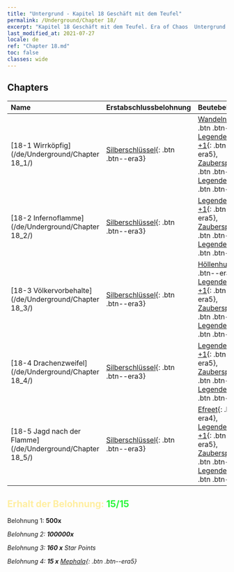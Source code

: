 ```yaml
---
title: "Untergrund - Kapitel 18 Geschäft mit dem Teufel"
permalink: /Underground/Chapter 18/
excerpt: "Kapitel 18 Geschäft mit dem Teufel. Era of Chaos  Untergrund - Kapitel 18. Geschäft mit dem Teufel"
last_modified_at: 2021-07-27
locale: de
ref: "Chapter 18.md"
toc: false
classes: wide
---
```


## Chapters

  | Name |  Erstabschlussbelohnung | Beutebelohnung |
  |:------------|:------------|:------------| 
  | [18-1 Wirrköpfig](/de/Underground/Chapter 18_1/) | [Silberschlüssel](/ItemsDE/con_693/){: .btn .btn--era3} | [Wandelnde Tote](/ItemsDE/unt_209/){: .btn .btn--era3}, [Legendenzertifikat +1](/ItemsDE/mat_74/){: .btn .btn--era5}, [Zauberspruchrollen](/ItemsDE/con_694/){: .btn .btn--era3}, [Legendenzertifikat](/ItemsDE/mat_67/){: .btn .btn--era5} |
  | [18-2 Infernoflamme](/de/Underground/Chapter 18_2/) | [Silberschlüssel](/ItemsDE/con_693/){: .btn .btn--era3} | [Legendenzertifikat +1](/ItemsDE/mat_74/){: .btn .btn--era5}, [Zauberspruchrollen](/ItemsDE/con_694/){: .btn .btn--era3}, [Legendenzertifikat](/ItemsDE/mat_67/){: .btn .btn--era5} |
  | [18-3 Völkervorbehalte](/de/Underground/Chapter 18_3/) | [Silberschlüssel](/ItemsDE/con_693/){: .btn .btn--era3} | [Höllenhund](/ItemsDE/unt_228/){: .btn .btn--era4}, [Legendenzertifikat +1](/ItemsDE/mat_74/){: .btn .btn--era5}, [Zauberspruchrollen](/ItemsDE/con_694/){: .btn .btn--era3}, [Legendenzertifikat](/ItemsDE/mat_67/){: .btn .btn--era5} |
  | [18-4 Drachenzweifel](/de/Underground/Chapter 18_4/) | [Silberschlüssel](/ItemsDE/con_693/){: .btn .btn--era3} | [Legendenzertifikat +1](/ItemsDE/mat_74/){: .btn .btn--era5}, [Zauberspruchrollen](/ItemsDE/con_694/){: .btn .btn--era3}, [Legendenzertifikat](/ItemsDE/mat_67/){: .btn .btn--era5} |
  | [18-5 Jagd nach der Flamme](/de/Underground/Chapter 18_5/) | [Silberschlüssel](/ItemsDE/con_693/){: .btn .btn--era3} | [Efreet](/ItemsDE/unt_231/){: .btn .btn--era4}, [Legendenzertifikat +1](/ItemsDE/mat_74/){: .btn .btn--era5}, [Zauberspruchrollen](/ItemsDE/con_694/){: .btn .btn--era3}, [Legendenzertifikat](/ItemsDE/mat_67/){: .btn .btn--era5} |


## <span style="color: #ffeea0">Erhalt der Belohnung: </span><span style="color: #27f73a">15/15</span>

 Belohnung 1:  **500x** <i class="fas fa-gem"/>

 Belohnung 2:  **100000x** <i class="fas fa-coins"/>

 Belohnung 3: **160 x** Star Points

 Belohnung 4: **15 x** [Mephala](/ItemsDE/her_367/){: .btn .btn--era5}

